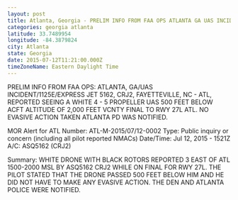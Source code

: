 ```yaml
---
layout: post
title: Atlanta, Georgia - PRELIM INFO FROM FAA OPS ATLANTA GA UAS INCIDENT 1125E EXPRESS JET 5162 CRJ2 FAYETTEVILLE
categories: georgia atlanta
latitude: 33.7489954
longitude: -84.3879824
city: Atlanta
state: Georgia
date: 2015-07-12T11:21:00.000Z
timeZoneName: Eastern Daylight Time
---
```


PRELIM INFO FROM FAA OPS: ATLANTA, GA/UAS INCIDENT/1125E/EXPRESS JET 5162, CRJ2, FAYETTEVILLE, NC - ATL, REPORTED SEEING A WHITE 4 - 5 PROPELLER UAS 500 FEET BELOW ACFT ALTITUDE OF 2,000 FEET VCNTY FINAL TO RWY 27L ATL. NO EVASIVE ACTION TAKEN ATLANTA PD WAS NOTIFIED.



MOR Alert for ATL
Number: ATL-M-2015/07/12-0002
Type: Public inquiry or concern (including all pilot reported NMACs)
Date/Time: Jul 12, 2015 - 1521Z
A/C: ASQ5162 (CRJ2)

Summary: WHITE DRONE WITH BLACK ROTORS REPORTED 3 EAST OF ATL 1500-2000 MSL BY ASQ5162 CRJ2 WHILE ON FINAL FOR RWY 27L. THE PILOT STATED THAT THE DRONE PASSED 500 FEET BELOW HIM AND HE DID NOT HAVE TO MAKE ANY EVASIVE ACTION. THE DEN AND ATLANTA POLICE WERE NOTIFIED.